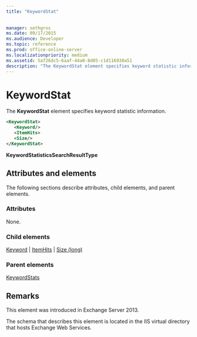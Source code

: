 ```yaml
---
title: "KeywordStat"
 
 
manager: sethgros
ms.date: 09/17/2015
ms.audience: Developer
ms.topic: reference
ms.prod: office-online-server
ms.localizationpriority: medium
ms.assetid: 5af26dc5-6aaf-44a0-8d05-c1d116930a51
description: "The KeywordStat element specifies keyword statistic information."
---
```


# KeywordStat

The **KeywordStat** element specifies keyword statistic information. 
  
```XML
<KeywordStat>
   <Keyword/>
   <ItemHits>
   <Size/>
</KeywordStat>
```

 **KeywordStatisticsSearchResultType**
## Attributes and elements

The following sections describe attributes, child elements, and parent elements.
  
### Attributes

None.
  
### Child elements

[Keyword](keyword.md) | [ItemHits](itemhits.md) | [Size (long)](size-long.md)
  
### Parent elements

[KeywordStats](keywordstats.md)
  
## Remarks

This element was introduced in Exchange Server 2013.
  
The schema that describes this element is located in the IIS virtual directory that hosts Exchange Web Services.
  

